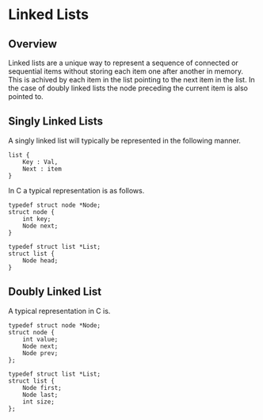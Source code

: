 # Linked Lists

## Overview

Linked lists are a unique way to represent a sequence of connected or sequential items without storing each item one after another in memory. This is achived by each item in the list pointing to the next item in the list. In the case of doubly linked lists the node preceding the current item is also pointed to.

## Singly Linked Lists

A singly linked list will typically be represented in the following manner.

```
list {
	Key : Val,
	Next : item
}
```

In C a typical representation is as follows.

```
typedef struct node *Node;
struct node {
	int key;
	Node next;
}

typedef struct list *List;
struct list {
	Node head;
}
```

## Doubly Linked List


A typical representation in C is.

```
typedef struct node *Node;
struct node {
	int value;
	Node next;
	Node prev;
};

typedef struct list *List;
struct list {
	Node first;
	Node last;
	int size;
};

```

